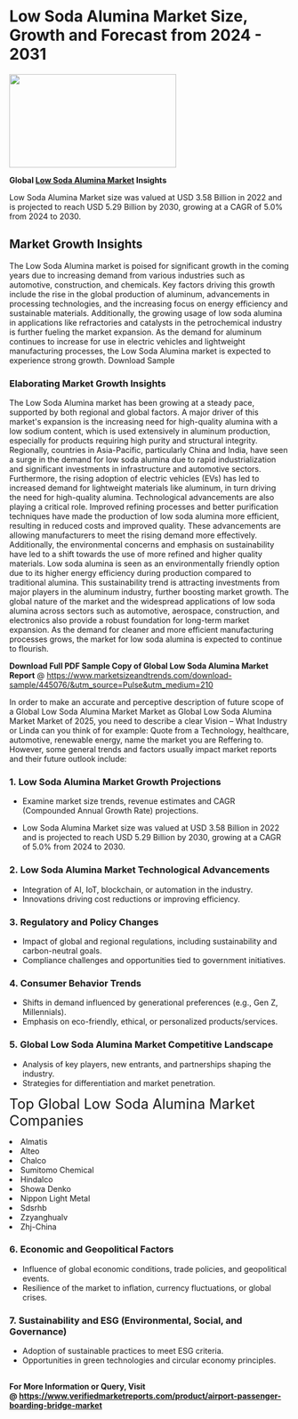 <H1>Low Soda Alumina Market Size, Growth and Forecast from 2024 - 2031</H1><img class="aligncenter size-medium wp-image-584254" src="https://thirdeyenews.in/wp-content/uploads/2024/09/Global-Market-Research-300x168.jpeg" alt="" width="300" height="168" /><p><strong>Global&nbsp;<a href="https://www.marketsizeandtrends.com/download-sample/445076/&amp;utm_source=Pulse&amp;utm_medium=210">Low Soda Alumina Market</a> Insights</strong></p><p>Low Soda Alumina Market size was valued at USD 3.58 Billion in 2022 and is projected to reach USD 5.29 Billion by 2030, growing at a CAGR of 5.0% from 2024 to 2030.</p><p><h2>Market Growth Insights</h2> The Low Soda Alumina market is poised for significant growth in the coming years due to increasing demand from various industries such as automotive, construction, and chemicals. Key factors driving this growth include the rise in the global production of aluminum, advancements in processing technologies, and the increasing focus on energy efficiency and sustainable materials. Additionally, the growing usage of low soda alumina in applications like refractories and catalysts in the petrochemical industry is further fueling the market expansion. As the demand for aluminum continues to increase for use in electric vehicles and lightweight manufacturing processes, the Low Soda Alumina market is expected to experience strong growth. Download Sample <h3>Elaborating Market Growth Insights</h3> The Low Soda Alumina market has been growing at a steady pace, supported by both regional and global factors. A major driver of this market's expansion is the increasing need for high-quality alumina with a low sodium content, which is used extensively in aluminum production, especially for products requiring high purity and structural integrity. Regionally, countries in Asia-Pacific, particularly China and India, have seen a surge in the demand for low soda alumina due to rapid industrialization and significant investments in infrastructure and automotive sectors. Furthermore, the rising adoption of electric vehicles (EVs) has led to increased demand for lightweight materials like aluminum, in turn driving the need for high-quality alumina. Technological advancements are also playing a critical role. Improved refining processes and better purification techniques have made the production of low soda alumina more efficient, resulting in reduced costs and improved quality. These advancements are allowing manufacturers to meet the rising demand more effectively. Additionally, the environmental concerns and emphasis on sustainability have led to a shift towards the use of more refined and higher quality materials. Low soda alumina is seen as an environmentally friendly option due to its higher energy efficiency during production compared to traditional alumina. This sustainability trend is attracting investments from major players in the aluminum industry, further boosting market growth. The global nature of the market and the widespread applications of low soda alumina across sectors such as automotive, aerospace, construction, and electronics also provide a robust foundation for long-term market expansion. As the demand for cleaner and more efficient manufacturing processes grows, the market for low soda alumina is expected to continue to flourish. </p><p><span class=""><strong>Download Full PDF Sample Copy of Global Low Soda Alumina Market Report</strong> @ <a href="https://www.marketsizeandtrends.com/download-sample/445076/&amp;utm_source=Pulse&amp;utm_medium=210" target="_blank">https://www.marketsizeandtrends.com/download-sample/445076/&amp;utm_source=Pulse&amp;utm_medium=210</a></span></p><p>In order to make an accurate and perceptive description of future scope of a Global&nbsp;Low Soda Alumina Market Market as Global&nbsp;Low Soda Alumina Market Market of 2025, you need to describe a clear Vision &ndash; What Industry or Linda can you think of for example: Quote from a Technology, healthcare, automotive, renewable energy, name the market you are Reffering to. However, some general trends and factors usually impact market reports and their future outlook include:</p><h3>1.&nbsp;<strong>Low Soda Alumina Market Growth Projections</strong></h3><ul><li>Examine market size trends, revenue estimates and CAGR (Compounded Annual Growth Rate) projections.</li><li><p>Low Soda Alumina Market size was valued at USD 3.58 Billion in 2022 and is projected to reach USD 5.29 Billion by 2030, growing at a CAGR of 5.0% from 2024 to 2030.</p></li></ul><h3>2.&nbsp;<strong>Low Soda Alumina Market Technological Advancements</strong></h3><ul><li>Integration of AI, IoT, blockchain, or automation in the industry.</li><li>Innovations driving cost reductions or improving efficiency.</li></ul><h3>3.&nbsp;<strong>Regulatory and Policy Changes</strong></h3><ul><li>Impact of global and regional regulations, including sustainability and carbon-neutral goals.</li><li>Compliance challenges and opportunities tied to government initiatives.</li></ul><h3>4.&nbsp;<strong>Consumer Behavior Trends</strong></h3><ul><li>Shifts in demand influenced by generational preferences (e.g., Gen Z, Millennials).</li><li>Emphasis on eco-friendly, ethical, or personalized products/services.</li></ul><h3>5.&nbsp;<strong>Global Low Soda Alumina Market Competitive Landscape</strong></h3><ul><li>Analysis of key players, new entrants, and partnerships shaping the industry.</li><li>Strategies for differentiation and market penetration.</li></ul><p data-pm-slice="1 1 []"><span style="color: inherit; font-family: inherit; font-size: 25px;">Top Global Low Soda Alumina Market Companies</span></p><div class="" data-test-id=""><p><li>Almatis</li><li> Alteo</li><li> Chalco</li><li> Sumitomo Chemical</li><li> Hindalco</li><li> Showa Denko</li><li> Nippon Light Metal</li><li> Sdsrhb</li><li> Zzyanghualv</li><li> Zhj-China</li></p></div><h3>6.&nbsp;<strong>Economic and Geopolitical Factors</strong></h3><ul><li>Influence of global economic conditions, trade policies, and geopolitical events.</li><li>Resilience of the market to inflation, currency fluctuations, or global crises.</li></ul><h3>7.&nbsp;<strong>Sustainability and ESG (Environmental, Social, and Governance)</strong></h3><ul><li>Adoption of sustainable practices to meet ESG criteria.</li><li>Opportunities in green technologies and circular economy principles.</li></ul><h2><strong style="font-size: 14px;">For More Information or Query, Visit @&nbsp;</strong><a style="background-color: #ffffff; font-size: 14px;" href="https://www.marketsizeandtrends.com/report/low-soda-alumina-market/" target="_blank">https://www.verifiedmarketreports.com/product/airport-passenger-boarding-bridge-market</a></h2>
